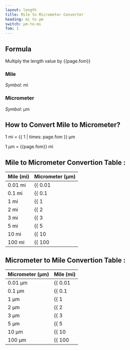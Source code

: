 ```yaml
---
layout: length
title: Mile to Micrometer Converter
heading: mi to μm
switch: μm-to-mi
fom: 1
---
```


## Formula
Multiply the length value by {{page.fom}}

### Mile
*Symbol*: mi

### Micrometer
*Symbol*: μm

## How to Convert Mile to Micrometer?
1 mi = {{ 1 | times: page.fom }} μm

1 μm = {{page.fom}} mi

## Mile to Micrometer Convertion Table :

| Mile (mi) | Micrometer (μm) |
| ---- | ---- |
| 0.01 mi | {{ 0.01 | times: page.fom | round: 5 }} μm |
| 0.1 mi | {{ 0.1 | times: page.fom | round: 5 }} μm |
| 1 mi | {{ 1 | times: page.fom | round: 5 }} μm |
| 2 mi | {{ 2 | times: page.fom | round: 5 }} μm |
| 3 mi | {{ 3 | times: page.fom | round: 5 }} μm |
| 5 mi | {{ 5 | times: page.fom | round: 5 }} μm |
| 10 mi | {{ 10 | times: page.fom | round: 5 }} μm |
| 100 mi | {{ 100 | times: page.fom | round: 5 }} μm |

## Micrometer to Mile Convertion Table :

| Micrometer (μm) | Mile (mi) |
| ---- | ---- |
| 0.01 μm | {{ 0.01 | divided_by: page.fom | round: 5 }} mi |
| 0.1 μm | {{ 0.1 | divided_by: page.fom | round: 5 }} mi |
| 1 μm | {{ 1 | divided_by: page.fom | round: 5 }} mi |
| 2 μm | {{ 2 | divided_by: page.fom | round: 5 }} mi |
| 3 μm | {{ 3 | divided_by: page.fom | round: 5 }} mi |
| 5 μm | {{ 5 | divided_by: page.fom | round: 5 }} mi |
| 10 μm | {{ 10 | divided_by: page.fom | round: 5 }} mi |
| 100 μm | {{ 100 | divided_by: page.fom | round: 5 }} mi |

<script>
selectInput[9].selected = true
selectOutput[1].selected = true
</script>
